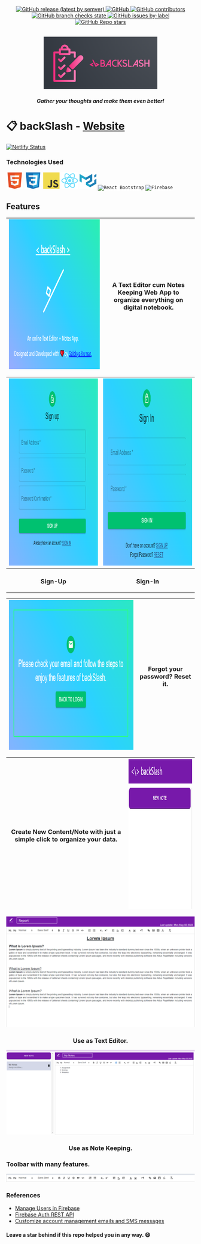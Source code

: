 <p align="center">
    <a href="https://github.com/ksalokya/backSlash/releases">
        <img alt="GitHub release (latest by semver)" src="https://img.shields.io/github/v/release/ksalokya/backSlash?color=%2360be86&label=Latest%20release&style=for-the-badge&sort=semver">
    </a>
    <a href="/LICENSE">
        <img alt="GitHub" src="https://img.shields.io/github/license/ksalokya/backSlash?color=%2360be86&style=for-the-badge">
    </a>
    <a href="https://github.com/ksalokya/backSlash/graphs/contributors">
        <img alt="GitHub contributors" src="https://img.shields.io/github/contributors-anon/ksalokya/backSlash?color=%2360be86&style=for-the-badge">
    </a>
    <a href="https://github.com/ksalokya/backSlash/actions">
        <img alt="GitHub branch checks state" src="https://img.shields.io/github/checks-status/ksalokya/backSlash/main?color=%2360be86&style=for-the-badge">
    </a>
    <a href="https://github.com/ksalokya/backSlash/issues?q=is%3Aopen+is%3Aissue+label%3Arequest%3Aicon">
        <img alt="GitHub issues by-label" src="https://img.shields.io/github/issues/ksalokya/backSlash/request:icon?color=%2360be86&label=feature%20requests&style=for-the-badge">
    </a>
    <a href="https://github.com/ksalokya/backSlash/stargazers">
        <img alt="GitHub Repo stars" src="https://img.shields.io/github/stars/ksalokya/backSlash?color=%2360be86&label=github%20stars&style=for-the-badge">
    </a>
</p>
<br />
<div align="center">
    <a href="https://github.com/ksalokya/backSlash">
        <img src="https://github.com/ksalokya/backSlash/blob/main/misc/9-logo.png" alt="Devicon Logo" height="140" />
    </a>
    <h5 align="center">
         Gather your thoughts and make them even better!
    </h5>
</div>


# 📋 backSlash - [Website](https://backslash.netlify.app)
[![Netlify Status](https://api.netlify.com/api/v1/badges/a8c8fb9d-8e54-4b74-bdd6-d8026d03be7c/deploy-status)](https://app.netlify.com/sites/backslash/deploys)

### Technologies Used
<code><img height="45" alt="HTML5" style="background: white;" src="https://github.com/devicons/devicon/blob/master/icons/html5/html5-original.svg"></code>
<code><img height="45" alt="CSS3" style="background: white;" src="https://github.com/devicons/devicon/blob/master/icons/css3/css3-original.svg"></code>
<code><img height="45" alt="JavaScript" style="background: white;" src="https://github.com/devicons/devicon/blob/master/icons/javascript/javascript-original.svg"></code>
<code><img height="45" alt="React" style="background: white;" src="https://github.com/devicons/devicon/blob/master/icons/react/react-original.svg"></code>
<code><img height="45" alt="Material UI" style="background: white;" src="https://github.com/devicons/devicon/blob/master/icons/materialui/materialui-original.svg"></code>
<code><img height="45" alt="React Bootstrap" style="background: white;" src="https://avatars.githubusercontent.com/u/6853419?s=200&v=4"></code>
<code><img height="45" alt="Firebase" style="background: white;" src="https://github.com/ksalokya/devicon/blob/master/icons/firebase/firebase-plain-wordmark.svg"></code>


## Features
|<img src="https://github.com/ksalokya/backSlash/blob/main/misc/01-intro.png" width="1000" height="400" />| <h3>A Text Editor cum Notes Keeping Web App to organize everything on digital notebook.</h3> |
|---|---|

|<img src="https://github.com/ksalokya/backSlash/blob/main/misc/02-signup.png" width="700" height="500" /> |<img src="https://github.com/ksalokya/backSlash/blob/main/misc/03-signin.png" width="700" height="500" /> |
|---|---|
|<h3 align="center">Sign-Up</h3>|<h3 align="center">Sign-In</h3>|

|<img src="https://github.com/ksalokya/backSlash/blob/main/misc/08-confirm.png" width="1000" height="400" />| <h3>Forgot your password? Reset it.</h3> |
|---|---|

|<h3>Create New Content/Note with just a simple click to organize your data.</h3> |<img src="https://github.com/ksalokya/backSlash/blob/main/misc/04-new%20note.png" width="400" height="400" />|
|---|---|

<div align="center">
  <img src="https://github.com/ksalokya/backSlash/blob/main/misc/06-use%20as%20report.png" /> 
  <h3>Use as Text Editor.</h3>    
</div>

<div align="center">
  <img src="https://github.com/ksalokya/backSlash/blob/main/misc/05-use%20as%20note.png" /> 
  <h3>Use as Note Keeping.</h3>    
</div>  

### Toolbar with many features.
<img src="https://github.com/ksalokya/backSlash/blob/main/misc/07%20-%20toolbar.png">

### References
- [Manage Users in Firebase](https://firebase.google.com/docs/auth/web/manage-users)
- [Firebase Auth REST API ](https://firebase.google.com/docs/reference/rest/auth)
- [Customize account management emails and SMS messages](https://support.google.com/firebase/answer/7000714?hl=en)

#### Leave a star behind if this repo helped you in any way. 😄
